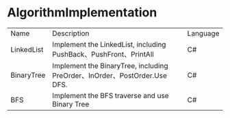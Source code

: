 # AlgorithmImplementation

<table>
  <tr>
    <td>Name</td>
    <td>Description</td>
    <td>Language</td>
  </tr>
  <tr>
    <td>LinkedList</td>
    <td>Implement the LinkedList, including PushBack、PushFront、PrintAll</td>
    <td>C#</td>
  </tr>
   <tr>
    <td>BinaryTree</td>
    <td>Implement the BinaryTree, including PreOrder、InOrder、PostOrder.Use DFS.</td>
    <td>C#</td>
  </tr>
    <tr>
    <td>BFS</td>
    <td>Implement the BFS  traverse and use Binary Tree</td>
    <td>C#</td>
  </tr>
  
  
</table>

